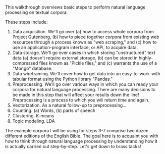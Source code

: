 This walkthrough overviews basic steps to perform natural language processing on textual corpora.

These steps include:
1. Data acquisition. We'll go over (a) how to access whole corpora from Project Gutenberg, (b) how to piece together corpora from existing web resources through a process known as "web scraping," and (c) how to use an application-program interface, or API, to acquire data.
2. Data storage. We'll go over cases in which storing "unstructured" text data (a) doesn't require external storage, (b) can be stored in highly-compressed files known as "Pickle files," and (c) warrants the use of a "Mongo" database.
3. Data wireframing. We'll cover how to get data into an easy-to-work-with tabular format using the Python library "Pandas."
4. Preprocessing. We'll go over various ways in which you can ready your corpora for natural language processing. There are many decisions to be made in this step that will affect your results down the line! Preprocessing is a process to which you will return time and again.
5. Vectorization. As a natural follow-up to preprocessing...
6. Counting. (a) Words, (b) parts of speech
8. Clustering. K-means
7. Topic modeling. LDA

The example corpora I will be using for steps 3-7 comprise two dozen different editions of the English Bible. The goal here is to acquaint you with how to think through natural language processing by understanding how it is actually carried out step-by-step. Let's get down to brass tacks!